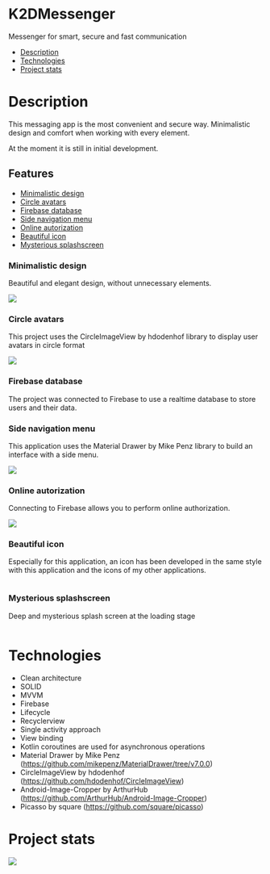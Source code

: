 # K2DMessenger
Messenger for smart, secure and fast communication

- [Description](#description)
- [Technologies](#technologies)
- [Project stats](#project-stats)

# Description
This messaging app is the most convenient and secure way. Minimalistic design and comfort when working with every element.

At the moment it is still in initial development.

## Features
- [Minimalistic design](#minimalistic-design)
- [Circle avatars](#circle-avatars)
- [Firebase database](#firebase-database)
- [Side navigation menu](#side-navigation-menu)
- [Online autorization](#online-autorization)
- [Beautiful icon](#beautiful-icon)
- [Mysterious splashscreen](#mysterious-splashscreen)



### Minimalistic design
Beautiful and elegant design, without unnecessary elements.

<img src="https://github.com/K2D2021/K2DMessenger/blob/master/Gifs/K2DMessengerDesign.gif">



### Circle avatars
This project uses the CircleImageView by hdodenhof library to display user avatars in circle format

<img src="https://github.com/K2D2021/K2DMessenger/blob/master/Gifs/K2DMessengerAvatar.gif">



### Firebase database
The project was connected to Firebase to use a realtime database to store users and their data.


### Side navigation menu
This application uses the Material Drawer by Mike Penz library to build an interface with a side menu.

<img src="https://github.com/K2D2021/K2DMessenger/blob/master/Gifs/K2DMessengerMenu.gif">



### Online autorization
Connecting to Firebase allows you to perform online authorization.

<img src="https://github.com/K2D2021/K2DMessenger/blob/master/Gifs/K2DMessengerLogin.gif">



### Beautiful icon
Especially for this application, an icon has been developed in the same style with this application and the icons of my other applications.

<img src="">



### Mysterious splashscreen
Deep and mysterious splash screen at the loading stage

<img src="">

# Technologies
- Clean architecture 
- SOLID
- MVVM
- Firebase
- Lifecycle
- Recyclerview
- Single activity approach
- View binding
- Kotlin coroutines are used for asynchronous operations
- Material Drawer by Mike Penz (https://github.com/mikepenz/MaterialDrawer/tree/v7.0.0)
- CircleImageView by hdodenhof (https://github.com/hdodenhof/CircleImageView)
- Android-Image-Cropper by ArthurHub (https://github.com/ArthurHub/Android-Image-Cropper)
- Picasso by square (https://github.com/square/picasso)


# Project stats
<img src="https://github.com/K2D2021/K2DMessenger/blob/master/Gifs/K2DMessengerStatistics.jpg">


